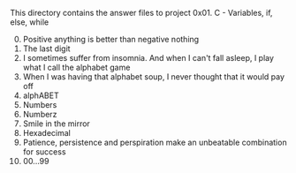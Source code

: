 This directory contains the answer files to project 0x01. C - Variables, if, else, while

0. Positive anything is better than negative nothing
1. The last digit
2. I sometimes suffer from insomnia. And when I can't fall asleep, I play what I call the alphabet game
3. When I was having that alphabet soup, I never thought that it would pay off
4. alphABET
5. Numbers
6. Numberz
7. Smile in the mirror
8. Hexadecimal
9. Patience, persistence and perspiration make an unbeatable combination for success
10. 00...99
